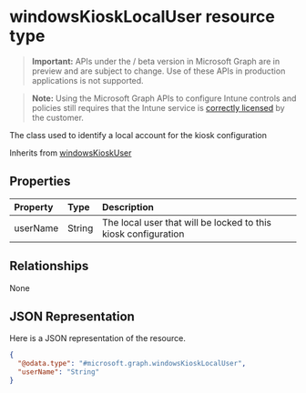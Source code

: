 ﻿# windowsKioskLocalUser resource type

> **Important:** APIs under the / beta version in Microsoft Graph are in preview and are subject to change. Use of these APIs in production applications is not supported.

> **Note:** Using the Microsoft Graph APIs to configure Intune controls and policies still requires that the Intune service is [correctly licensed](https://go.microsoft.com/fwlink/?linkid=839381) by the customer.

The class used to identify a local account for the kiosk configuration

Inherits from [windowsKioskUser](../resources/intune_deviceconfig_windowskioskuser.md)

## Properties
|Property|Type|Description|
|:---|:---|:---|
|userName|String|The local user that will be locked to this kiosk configuration|

## Relationships
None
## JSON Representation
Here is a JSON representation of the resource.
<!-- {
  "blockType": "resource",
  "keyProperty": "id",
  "@odata.type": "microsoft.graph.windowsKioskLocalUser"
}
-->
``` json
{
  "@odata.type": "#microsoft.graph.windowsKioskLocalUser",
  "userName": "String"
}
```





